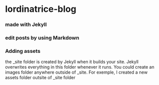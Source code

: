 # lordinatrice-blog


### made with Jekyll

### edit posts by using Markdown

### Adding assets
the _site folder is created by Jekyll when it builds your site. Jekyll overwrites everything in this folder whenever it runs.
You could create an images folder anywhere outside of _site.
For exemple, I created a new assets folder outsite of _site folder
